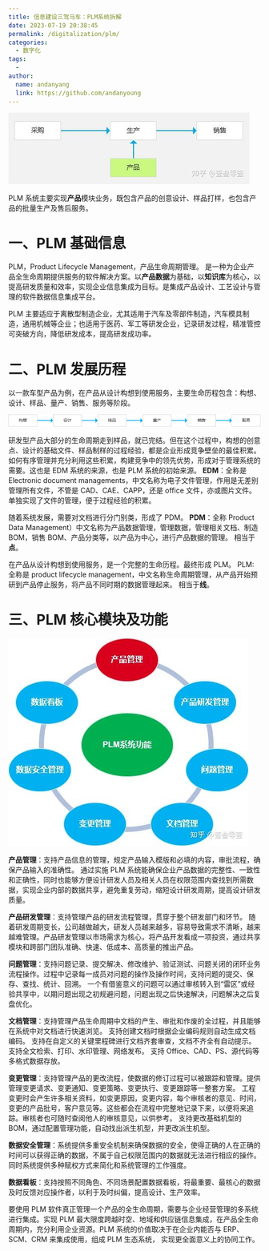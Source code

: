 ```yaml
---
title: 信息建设三驾马车：PLM系统拆解
date: 2023-07-19 20:38:45
permalink: /digitalization/plm/
categories:
  - 数字化
tags:
  -
author:
  name: andanyang
  link: https://github.com/andanyoung
---
```


![img](../.vuepress/public/digitization/v2-cd5655747951219b90697980f7bf6452_b.jpg)

PLM 系统主要实现**产品**模块业务，既包含产品的创意设计、样品打样，也包含产品的批量生产及售后服务。

# **一、PLM 基础信息**

PLM，Product Lifecycle Management，产品生命周期管理。
是一种为企业产品全生命周期提供服务的软件解决方案。以**产品数据**为基础，以**知识库**为核心，以提高研发质量和效率，实现企业信息集成为目标。是集成产品设计、工艺设计与管理的软件数据信息集成平台。

PLM 主要适应于离散型制造企业，尤其适用于汽车及零部件制造，汽车模具制造，通用机械等企业；也适用于医药、军工等研发企业，记录研发过程，精准管控可突破方向，降低研发成本，提高研发成功率。

# **二、PLM 发展历程**

以一款车型产品为例，在产品从设计构想到使用服务，主要生命历程包含：构想、设计、样品、量产、销售、服务等阶段。

![img](../.vuepress/public/digitization/v2-baa6717f1b2e6790fdb359b1cb460112_b.jpg)

研发型产品大部分的生命周期走到样品，就已完结。但在这个过程中，构想的创意点、设计的基础文件、样品制样的过程经验，都是企业形成竞争壁垒的最佳积累。如何有序管理并充分利用这些积累，构建竞争中的领先优势，形成对于管理系统的需要。这也是 EDM 系统的来源，也是 PLM 系统的初始来源。
**EDM**：全称是 Electronic document managements，中文名称为电子文件管理，作用是无差别管理所有文件，不管是 CAD、CAE、CAPP，还是 office 文件，亦或图片文件。单独实现了文件的管理，便于过程经验的积累。

随着系统发展，需要对文档进行分门别类，形成了 PDM。
**PDM**：全称 Product Data Management）中文名称为产品数据管理，管理数据，管理相关文档、制造 BOM，销售 BOM、产品分类等，以产品为中心，进行产品数据的管理。
相当于**点**。

在产品从设计构想到使用服务，是一个完整的生命历程。最终形成 PLM。 PLM: 全称是 product lifecycle management，中文名称生命周期管理，从产品开始预研到产品停止服务，将产品不同时期的数据管理起来。
相当于**线**。

# **三、PLM 核心模块及功能**

![img](../.vuepress/public/digitization/v2-a931a06ef1d3a848e6881a2ee144ff53_b.jpg)

**产品管理**：支持产品信息的管理，规定产品输入模版和必填的内容，审批流程，确保产品输入的准确性。
通过实施 PLM 系统能确保企业产品数据的完整性、一致性和正确性，同时也能够方便设计研发人员及相关人员在权限范围内查找到所需数据，实现企业内部的数据共享，避免重复劳动，缩短设计研发周期，提高设计研发质量。

**产品研发管理**：支持管理产品的研发流程管理，贯穿于整个研发部门和环节。
随着研发周期变长，公司越做越大，研发人员越来越多，容易导致需求不清晰，越来越难管理。产品研发管理以市场需求为核心，将产品开发看成一项投资，通过共享模块和跨部门团队准确、快速、低成本、高质量的推出产品。

**问题管理**：支持问题记录、提交解决、修改维护、验证测试、问题关闭的闭环业务流程操作。过程中记录每一成员对问题的操作及操作时间，支持问题的提交、保存、查找、统计、回溯。
一个有借鉴意义的问题可以通过审核转入到“雷区”或经验共享中，以期问题出现之初规避问题，问题出现之后快速解决，问题解决之后复盘优化。

**文档管理**：支持管理产品生命周期中文档的产生、审批和作废的全过程，并且能够在系统中对文档进行快速浏览。
支持创建文档时根据企业编码规则自动生成文档编码。
支持在自定义的关键里程碑进行文档齐套审查，文档不齐全有自动提示。
支持全文检索、打印、水印管理、网络发布。
支持 Office、CAD、PS、源代码等多格式数据存放。

**变更管理**：支持管理产品的更改流程，使数据的修订过程可以被跟踪和管理。提供管理变更请求、变更通知、变更策略、变更执行、变更跟踪等一整套方案。
工程变更时会产生许多相关资料，如变更原因，变更内容，每个审核者的意见、时间，变更的产品批号，客户意见等。这些都会在流程中完整地记录下来，以便将来追踪。审核者也可随时查阅他人的审核意见，以供参考。
支持更改基础机型的 BOM，通过配置管理功能，自动找出派生机型，并更改派生机型。

**数据安全管理**：系统提供多重安全机制来确保数据的安全，使得正确的人在正确的时间可以获得正确的数据，不属于自己权限范围内的数据就无法进行相应的操作。同时系统提供多种赋权方式来简化和系统管理的工作强度。

**数据看板**：支持按照不同角色、不同场景配置数据看板，将最重要、最核心的数据及时反馈对应操作者，以利于及时纠偏，提高设计、生产效率。

要使用 PLM 软件真正管理一个产品的全生命周期，需要与企业经营管理的多系统进行集成。实现 PLM 最大限度跨越时空、地域和供应链信息集成，在产品全生命周期内，充分利用企业资源。PLM 系统的价值取决于在企业内能否与 ERP、SCM、CRM 来集成使用，组成 PLM 生态系统， 实现更全面意义上的协同工作。
